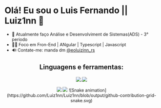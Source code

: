 <h1>Olá! Eu sou o Luis Fernando || Luiz1nn 🤪</h1>

- 🏫 Atualmente faço Análise e Desenvolviment de Sistemas(ADS) - 3° periodo
- 👨‍🎓 Foco em Fron-End | ANgular | Typescript | Javascript
- 🔊  Contate-me: manda dm [@eoluizinn_rs](https://www.instagram.com/eoluizinn_rs/")

<h2 align="center">Linguagens e ferramentas:</h2>
<div style="display: inline_block;" align="center">

<div>
  <a href="https://github.com/Luiz1nn">
  <img width="400em" align="center" src="https://github-readme-stats.vercel.app/api?username=Luiz1nn&show_icons=true&theme=dark&include_all_commits=true&count_private=true"/>
  <img width="400em" align="center" src="https://github-readme-stats.vercel.app/api/top-langs/?username=Luiz1nn&&layout=compact&hide=shell&theme=dark"/>
</div>
 <br>
<div  align="center">
  <a href="https://www.instagram.com/eoluizinn_rs?utm_medium=copy_link" target="_blank"><img src="https://img.shields.io/badge/-Instagram-%23E4405F?style=for-the-badge&logo=instagram&logoColor=white" target="_blank"></a>
  <a href="https://www.linkedin.com/in/luis-fernando-s-088b7011b" target="_blank"><img src="https://img.shields.io/badge/-LinkedIn-%230077B5?style=for-the-badge&logo=linkedin&logoColor=white" target="_blank"></a> 
  ![Snake animation](https://github.com/Luiz1nn/Luiz1nn/blob/output/github-contribution-grid-snake.svg)
</div>
